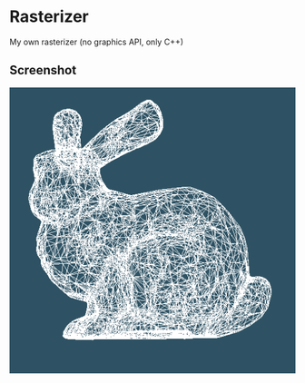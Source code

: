 # Rasterizer
My own rasterizer (no graphics API, only C++)

## Screenshot

![screenshot of Stanford Bunny](/bunny.png?raw=true)
